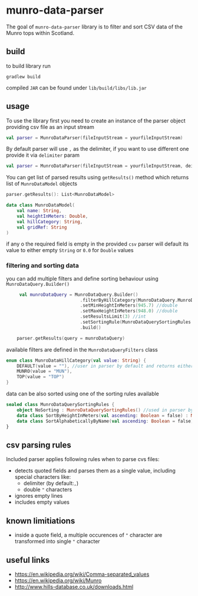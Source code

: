 # munro-data-parser

The goal of `munro-data-parser` library is to filter and sort CSV data of the Munro tops within Scotland.

## build

to build library run
```
gradlew build
```

 compiled `JAR` can be found under `lib/build/libs/lib.jar`

## usage

To use the library first you need to create an instance of the parser object providing csv file as an input stream

```Kotlin
val parser = MunroDataParser(fileInputStream = yourfileInputStream)
```

By default parser will use `,` as the delimiter, if you want to use different one provide it via `delimiter` param

```Kotlin
val parser = MunroDataParser(fileInputStream = yourfileInputStream, deilimiter = ".")
```

You can get list of parsed results using `getResults()` method which returns list of `MunroDataModel` objects

```Kotlin
parser.getResults(): List<MunroDataModel>

data class MunroDataModel(
    val name: String,
    val heightInMeters: Double,
    val hillCategory: String,
    val gridRef: String
)
```

if any o the required field is empty in the provided `csv` parser will default its value to either empty `String`
or `0.0` for `Double` values

### filtering and sorting data

you can add multiple filters and define sorting behaviour using `MunroDataQuery.Builder()`

```Kotlin
     val munroDataQuery = MunroDataQuery.Builder()
                            .filterByHillCategory(MunroDataQuery.MunroDataHillCategory.MUNRO) //MUNRO, TOP or DEFAULT
                            .setMinHeightInMeters(945.7) //double
                            .setMaxHeightInMeters(948.0) //double
                            .setResultsLimit(3) //int
                            .setSortingRule(MunroDataQuerySortingRules.SortByHeightInMeters(ascending = true))
                            .build()

    parser.getResults(query = munroDataQuery)

```

available filters are defined in the `MunroDataQueryFilters` class

```Kotlin
enum class MunroDataHillCategory(val value: String) {
    DEFAULT(value = ""), //user in parser by default and returns either Munro or Top hills
    MUNRO(value = "MUN"),
    TOP(value = "TOP")
}
```
data can be also sorted using one of the sorting rules available

```Kotlin
sealed class MunroDataQuerySortingRules {
    object NoSorting : MunroDataQuerySortingRules() //used in parser by default
    data class SortByHeightInMeters(val ascending: Boolean = false) : MunroDataQuerySortingRules()
    data class SortAlphabeticallyByName(val ascending: Boolean = false) : MunroDataQuerySortingRules()
}
```
## csv parsing rules

Included parser applies following rules when to parse cvs files:

- detects quoted fields and parses them as a single value, including special characters like:
    - delimiter (by default:`,`)
    - double `"` characters
- ignores empty lines
- includes empty values

## known limitiations

- inside a quote field, a multiple occurences of `"` character are transformed into single `"` character

## useful links

- https://en.wikipedia.org/wiki/Comma-separated_values
- https://en.wikipedia.org/wiki/Munro
- http://www.hills-database.co.uk/downloads.html